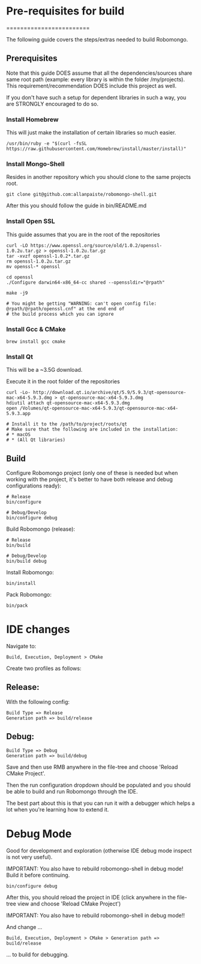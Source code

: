 # Pre-requisites for build
========================

The following guide covers the steps/extras needed to build Robomongo.

## Prerequisites

Note that this guide DOES assume that all the dependencies/sources share same root path (example: every library is within
the folder /my/projects). This requirement/recommendation DOES include this project as well. 

If you don't have such a setup for dependent libraries in such a way, you are STRONGLY encouraged to do so. 

### Install Homebrew

This will just make the installation of certain libraries so much easier.

```shell
/usr/bin/ruby -e "$(curl -fsSL https://raw.githubusercontent.com/Homebrew/install/master/install)"
``` 

### Install Mongo-Shell

Resides in another repository which you should clone to the same projects root.

```shell
git clone git@github.com:allanpaiste/robomongo-shell.git
```

After this you should follow the guide in bin/README.md

### Install Open SSL

This guide assumes that you are in the root of the repositories 

```shell
curl -LO https://www.openssl.org/source/old/1.0.2/openssl-1.0.2u.tar.gz > openssl-1.0.2u.tar.gz
tar -xvzf openssl-1.0.2*.tar.gz
rm openssl-1.0.2u.tar.gz
mv openssl-* openssl

cd openssl
./Configure darwin64-x86_64-cc shared --openssldir="@rpath"

make -j9

# You might be getting "WARNING: can't open config file: @rpath/@rpath/openssl.cnf" at the end end of 
# the build process which you can ignore 
```

### Install Gcc & CMake 

```shell
brew install gcc cmake
```

### Install Qt

This will be a ~3.5G download.

Execute it in the root folder of the repositories

```shell
curl -Lo- http://download.qt.io/archive/qt/5.9/5.9.3/qt-opensource-mac-x64-5.9.3.dmg > qt-opensource-mac-x64-5.9.3.dmg
hdiutil attach qt-opensource-mac-x64-5.9.3.dmg
open /Volumes/qt-opensource-mac-x64-5.9.3/qt-opensource-mac-x64-5.9.3.app

# Install it to the /path/to/project/roots/qt
# Make sure that the following are included in the installation:
# * macOS
# * (All Qt libraries)
```

## Build

Configure Robomongo project (only one of these is needed but when working with the project, it's better to have 
both release and debug configurations ready):

```shell
# Release
bin/configure

# Debug/Develop
bin/configure debug
```

Build Robomongo (release):

```shell
# Release
bin/build

# Debug/Develop
bin/build debug
```

Install Robomongo:

```shell
bin/install
```
    
Pack Robomongo:

```shell
bin/pack
```

# IDE changes

Navigate to:

    Build, Execution, Deployment > CMake
    
Create two profiles as follows:

## Release:
   
With the following config: 
    
    Build Type => Release
    Generation path => build/release
    
## Debug:

    Build Type => Debug
    Generation path => build/debug

Save and then use RMB anywhere in the file-tree and choose 'Reload CMake Project'.

Then the run configuration dropdown should be populated and you should be able to build and run Robomongo through 
the IDE. 

The best part about this is that you can run it with a debugger which helps a lot when you're learning how 
to extend it. 

# Debug Mode 

Good for development and exploration (otherwise IDE debug mode inspect is not very useful).

IMPORTANT: You also have to rebuild robomongo-shell in debug mode! Build it before continuing.

```shell
bin/configure debug
```

After this, you should reload the project in IDE (click anywhere in the file-tree view and choose 'Reload CMake Project')

IMPORTANT: You also have to rebuild robomongo-shell in debug mode!!

And change ...

    Build, Execution, Deployment > CMake > Generation path => build/release
    
... to build for debugging.
